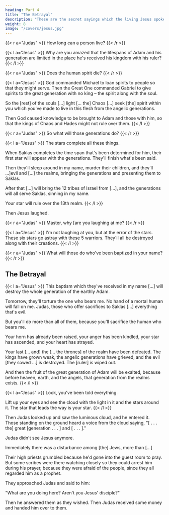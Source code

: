 ```yaml
---
heading: Part 4
title: "The Betrayal" 
description: "These are the secret sayings which the living Jesus spoke and which Didymos Judas Thomas wrote down."
weight: 8
image: "/covers/jesus.jpg"
---
```




{{< r a="Judas" >}}
How long can a person live?
{{< /r >}}


{{< l a="Jesus" >}}
Why are you amazed that the lifespans of Adam and his generation are limited in the place he's received his kingdom with his ruler?
{{< /l >}}

{{< r a="Judas" >}}
Does the human spirit die?
{{< /r >}}

{{< l a="Jesus" >}}
God commanded Michael to loan spirits to people so that they might serve. Then the Great One commanded Gabriel to give spirits to the great generation with no king – the spirit along with the soul. 

So the [rest] of the souls […] light [… the] Chaos […] seek [the] spirit within you which you've made to live in this flesh from the angelic generations. 

Then God caused knowledge to be brought to Adam and those with him, so that the kings of Chaos and Hades might not rule over them.
{{< /l >}}

{{< r a="Judas" >}}
So what will those generations do?
{{< /r >}}

{{< l a="Jesus" >}}
The stars complete all these things. 

When Saklas completes the time span that's been determined for him, their first star will appear with the generations. They'll finish what's been said. 

Then they'll sleep around in my name, murder their children, and they'll …]evil and […] the realms, bringing the generations and presenting them to Saklas. 

After that […] will bring the 12 tribes of Israel from […], and the generations will all serve Saklas, sinning in my name. 

Your star will rule over the 13th realm.
{{< /l >}}


Then Jesus laughed.

{{< r a="Judas" >}}
Master, why [are you laughing at me?
{{< /r >}}

{{< l a="Jesus" >}}
I'm not laughing at you, but at the error of the stars. These six stars go astray with these 5 warriors. They'll all be destroyed along with their creations.
{{< /l >}}

{{< r a="Judas" >}}
What will those do who've been baptized in your name?
{{< /r >}}

 

## The Betrayal

{{< l a="Jesus" >}}
This baptism which they've received in my name […] will destroy the whole generation of the earthly Adam. 

Tomorrow, they'll torture the one who bears me. No hand of a mortal human will fall on me. Judas, those who offer sacrifices to Saklas […] everything that's evil. 

But you'll do more than all of them, because you'll sacrifice the human who bears me. 

Your horn has already been raised, your anger has been kindled, your star has ascended, and your heart has strayed.

Your last [… and] the [… the thrones] of the realm have been defeated. The kings have grown weak, the angelic generations have grieved, and the evil [they sowed …] is destroyed. The [ruler] is wiped out.

And then the fruit of the great generation of Adam will be exalted, because before heaven, earth, and the angels, that generation from the realms exists. 
{{< /l >}}

{{< l a="Jesus" >}}
Look, you've been told everything. 

Lift up your eyes and see the cloud with the light in it and the stars around it. The star that leads the way is your star.
{{< /l >}}

Then Judas looked up and saw the luminous cloud, and he entered it. Those standing on the ground heard a voice from the cloud saying, "[ . . . the] great [generation . . . ] and [ . . . ]." 

Judas didn't see Jesus anymore.

Immediately there was a disturbance among [the] Jews, more than […] 

Their high priests grumbled because he'd gone into the guest room to pray. But some scribes were there watching closely so they could arrest him during his prayer, because they were afraid of the people, since they all regarded him as a prophet.


They approached Judas and said to him:

"What are you doing here? Aren't you Jesus' disciple?"

Then he answered them as they wished. Then Judas received some money and handed him over to them.
